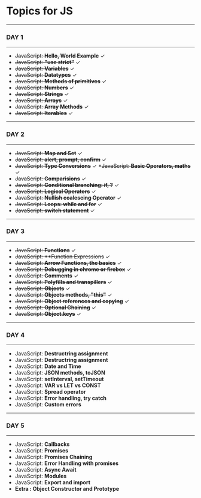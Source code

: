 # Topics for JS
___
### DAY 1
___


* ~~JavaScript: **Hello, World Example**~~ &check;
* ~~JavaScript: **"use strict"**~~ &check;
* ~~JavaScript: **Variables**~~ &check;
* ~~JavaScript: **Datatypes**~~ &check;
* ~~JavaScript: **Methods of primitives**~~ &check;
* ~~JavaScript: **Numbers**~~ &check;
* ~~JavaScript: **Strings**~~ &check;
* ~~JavaScript: **Arrays**~~ &check;
* ~~JavaScript: **Array Methods**~~ &check;
* ~~JavaScript: **Iterables**~~ &check;
___
### DAY 2
___
* ~~JavaScript: **Map and Set**~~  &check;
* ~~JavaScript: **alert, prompt, confirm**~~ &check;
* ~~JavaScript: **Type Conversions**~~ &check;
*~~JavaScript: **Basic Operators, maths**~~ &check;
* ~~JavaScript: **Comparisions**~~ &check;
* ~~JavaScript: **Conditional branching: if, ?**~~ &check;
* ~~JavaScript: **Logical Operators**~~ &check;
* ~~JavaScript: **Nullish coalescing Operator**~~ &check;
* ~~JavaScript: **Loops: while and for**~~ &check;
* ~~JavaScript: **switch statement**~~ &check;
___

### DAY 3
___
* ~~JavaScript: **Functions**~~ &check;
* ~~JavaScript: **Function Expressions~~ &check;
* ~~JavaScript: **Arrow Functions, the basics**~~ &check;
* ~~JavaScript: **Debugging in chrome or firebox**~~ &check;
* ~~JavaScript: **Comments**~~ &check;
* ~~JavaScript: **Polyfills and transpillers**~~ &check;
* ~~JavaScript: **Objects**~~ &check;
* ~~JavaScript: **Objects methods, "this"**~~ &check;
* ~~JavaScript: **Object references and copying**~~ &check;
* ~~JavaScript: **Optional Chaining**~~ &check;
* ~~JavaScript: **Object.keys**~~ &check;
___

### DAY 4
___
* JavaScript: **Destructring assignment**
* JavaScript: **Destructring assignment**
* JavaScript: **Date and Time**
* JavaScript: **JSON methods, toJSON**
* JavaScript: **setInterval, setTimeout**
* JavaScript: **VAR vs LET vs CONST**
* JavaScript: **Spread operator**
* JavaScript: **Error handling, try catch**
* JavaScript: **Custom errors**
___

### DAY 5
___
* JavaScript: **Callbacks**
* JavaScript: **Promises**
* JavaScript: **Promises Chaining**
* JavaScript: **Error Handling with promises**
* JavaScript: **Async Await**
* JavaScript: **Modules**
* JavaScript: **Export and import**
* **Extra : Object Constructor and Prototype**

